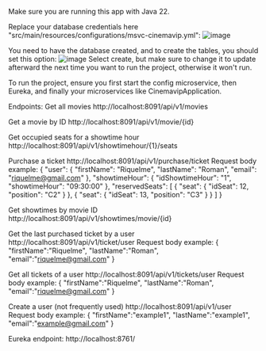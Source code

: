 Make sure you are running this app with Java 22.

Replace your database credentials here "src/main/resources/configurations/msvc-cinemavip.yml":
![image](https://github.com/ACanto-30/cinemavip-api/assets/141590298/c4dd5cdb-5ebc-4249-b03b-a4b26637a964)


You need to have the database created, and to create the tables, you should set this option:
![image](https://github.com/ACanto-30/cinemavip-api/assets/141590298/aa58039e-31cf-42dc-9629-ef8bf45a2ae0)
Select create, but make sure to change it to update afterward the next time you want to run the project, otherwise it won't run.

To run the project, ensure you first start the config microservice, then Eureka, and finally your microservices like CinemavipApplication.

Endpoints:
Get all movies
http://localhost:8091/api/v1/movies

Get a movie by ID
http://localhost:8091/api/v1/movie/{id}

Get occupied seats for a showtime hour
http://localhost:8091/api/v1/showtimehour/{1}/seats

Purchase a ticket
http://localhost:8091/api/v1/purchase/ticket
Request body example:
{
  "user": {
    "firstName": "Riquelme",
    "lastName": "Roman",
    "email": "riquelme@gmail.com"
  },
  "showtimeHour": {
    "idShowtimeHour": "1",
    "showtimeHour": "09:30:00"
  },
  "reservedSeats": [
    {
      "seat": {
        "idSeat": 12,
        "position": "C2"
      }
    },
    {
      "seat": {
        "idSeat": 13,
        "position": "C3"
      }
    }
  ]
}

Get showtimes by movie ID
http://localhost:8091/api/v1/showtimes/movie/{id}

Get the last purchased ticket by a user
http://localhost:8091/api/v1/ticket/user
Request body example:
{
"firstName":"Riquelme",
"lastName":"Roman",
"email":"riquelme@gmail.com"
}

Get all tickets of a user
http://localhost:8091/api/v1/tickets/user
Request body example:
{
"firstName":"Riquelme",
"lastName":"Roman",
"email":"riquelme@gmail.com"
}

Create a user (not frequently used)
http://localhost:8091/api/v1/user
Request body example:
{
"firstName":"example1",
"lastName":"example1",
"email":"example@gmail.com"
}

Eureka endpoint:
http://localhost:8761/

